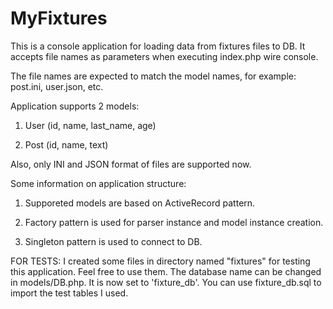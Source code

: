 MyFixtures
================
This is a console application for loading data from fixtures files to DB. It accepts file names as parameters when executing index.php wire console.

The file names are expected to match the model names, for example: post.ini, user.json, etc.

Application supports 2 models:

1. User (id, name, last_name, age) 

2. Post (id, name, text)

Also, only INI and JSON format of files are supported now. 

Some information on application structure:

1. Supporeted models are based on ActiveRecord pattern.  

2. Factory pattern is used for parser instance and model instance creation.

3. Singleton pattern is used to connect to DB. 

FOR TESTS: 
I created some files in directory named "fixtures" for testing this application. Feel free to use them. 
The database name can be changed in models/DB.php. It is now set to 'fixture_db'. You can use fixture_db.sql to import the test tables I used. 
